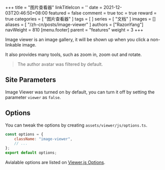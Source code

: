 +++
title = "图片查看器"
linkTitleIcon = '<i class="fas fa-images fa-fw"></i>'
date = 2021-12-03T20:46:50+08:00
featured = false
comment = true
toc = true
reward = true
categories = [
  "图片查看器"
]
tags = [
]
series = [
  "文档"
]
images = []
aliases = [
  "/zh-cn/posts/image-viewer"
]
authors = ["RazonYang"]
navWeight = 810
[menu.footer]
  parent = "features"
  weight = 3
+++

Image viewer is an image gallery, it will be shown up when you click a non-linkable image.

It also provides many tools, such as zoom in, zoom out and rotate.

<!--more-->

> The author avatar was filtered by default.

## Site Parameters

Image Viewer was turned on by default, you can turn it off by setting the parameter `viewer` as `false`.

## Options

You can tweak the options by creating `assets/viewer/js/options.ts`.

```js
const options = {
    className: "image-viewer",
    // ...
};
export default options;
```

Avialable options are listed on [Viewer.js Options](https://github.com/fengyuanchen/viewerjs#options).
